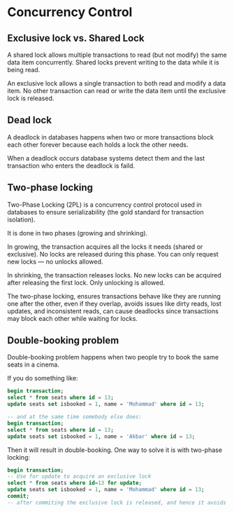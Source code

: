# Concurrency Control

## Exclusive lock vs. Shared Lock

A shared lock allows multiple transactions to read (but not modify) the same data item concurrently. Shared locks prevent writing to the data while it is being read.

An exclusive lock allows a single transaction to both read and modify a data item. No other transaction can read or write the data item until the exclusive lock is released.

## Dead lock

A deadlock in databases happens when two or more transactions block each other forever because each holds a lock the other needs.

When a deadlock occurs database systems detect them and the last transaction who enters the deadlock is faild.

## Two-phase locking

Two-Phase Locking (2PL) is a concurrency control protocol used in databases to ensure serializability (the gold standard for transaction isolation).

It is done in two phases (growing and shrinking). 

In growing, the transaction acquires all the locks it needs (shared or exclusive). No locks are released during this phase. You can only request new locks — no unlocks allowed.

In shrinking, the transaction releases locks. No new locks can be acquired after releasing the first lock. Only unlocking is allowed.

The two-phase locking, ensures transactions behave like they are running one after the other, even if they overlap, avoids issues like dirty reads, lost updates, and inconsistent reads, can cause deadlocks since transactions may block each other while waiting for locks.

## Double-booking problem

Double-booking problem happens when two people try to book the same seats in a cinema.

If you do something like:
```sql
begin transaction;
select * from seats where id = 13;
update seats set isbooked = 1, name = 'Mohammad' where id = 13;

-- and at the same time somebody else does:
begin transaction;
select * from seats where id = 13;
update seats set isbooked = 1, name = 'Akbar' where id = 13;
```
Then it will result in double-booking. One way to solve it is with two-phase locking:

```sql
begin transaction;
-- Use for update to acquire an exclusive lock
select * from seats where id=13 for update;
update seats set isbooked = 1, name = 'Mohammad' where id = 13;
commit;
-- after commiting the exclusive lock is released, and hence it avoids double-booking
```